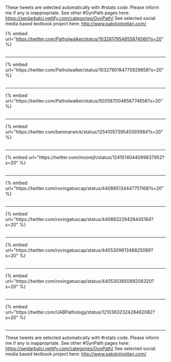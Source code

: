 

These tweets are selected automatically with #rstats code. Please inform me if any is inappropriate.
See other #GynPath pages here: https://serdarbalci.netlify.com/categories/GynPath/ 
See selected social media based textbook project here: http://www.patolojinotlari.com/

{% embed url="https://twitter.com/Patholwalker/status/1032817954855874560?s=20" %}<br>
<br>
<hr>
{% embed url="https://twitter.com/Patholwalker/status/1032790184775929858?s=20" %}<br>
<br>
<hr>
{% embed url="https://twitter.com/Patholwalker/status/920587004856774656?s=20" %}<br>
<br>
<hr>
{% embed url="https://twitter.com/benmarwick/status/1254105739540393984?s=20" %}<br>
<br>
<hr>
{% embed url="https://twitter.com/moorejh/status/1241014044099837952?s=20" %}<br>
<br>
<hr>
{% embed url="https://twitter.com/rovingatuscap/status/440885134447751168?s=20" %}<br>
<br>
<hr>
{% embed url="https://twitter.com/rovingatuscap/status/440883229428445184?s=20" %}<br>
<br>
<hr>
{% embed url="https://twitter.com/rovingatuscap/status/440530961348825089?s=20" %}<br>
<br>
<hr>
{% embed url="https://twitter.com/rovingatuscap/status/440530385089208320?s=20" %}<br>
<br>
<hr>
{% embed url="https://twitter.com/UABPathology/status/1210363232428462082?s=20" %}<br>
<br>
<hr>


These tweets are selected automatically with #rstats code. Please inform me if any is inappropriate.
See other #GynPath pages here: https://serdarbalci.netlify.com/categories/GynPath/ 
See selected social media based textbook project here: http://www.patolojinotlari.com/
